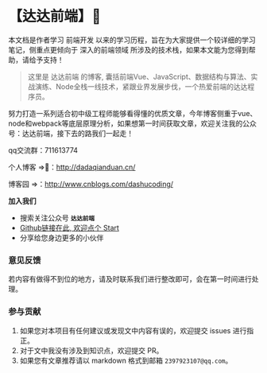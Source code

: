 # 【达达前端】:100:

本文档是作者学习 前端开发 以来的学习历程，旨在为大家提供一个较详细的学习笔记，侧重点更倾向于 深入的前端领域 所涉及的技术栈，如果本文能为您得到帮助，请给予支持！

> 这里是 达达前端 的博客, 囊括前端Vue、JavaScript、数据结构与算法、实战演练、Node全栈一线技术，紧跟业界发展步伐，一个热爱前端的达达程序员。

<!-- <iframe frameborder="0" src="https://v.qq.com/txp/iframe/player.html?vid=f0931ozcj4u" allowFullScreen="true" height=500></iframe> -->

努力打造一系列适合初中级工程师能够看得懂的优质文章，今年博客侧重于vue、node和webpack等底层原理分析，如果想第一时间获取文章，欢迎关注我的公众号：达达前端，接下去的路我们一起走！

qq交流群：711613774

个人博客 =>🙈：http://dadaqianduan.cn/

博客园 =>：http://www.cnblogs.com/dashucoding/

**加入我们**
- 搜索关注公众号 **```达达前端```**
- [Github链接在此, 欢迎点个 Start](https://github.com/webVueBlog)
- 分享给您身边更多的小伙伴

### 意见反馈

若内容有做得不到位的地方，请及时联系我们进行整改即可，会在第一时间进行处理。

### 参与贡献

1. 如果您对本项目有任何建议或发现文中内容有误的，欢迎提交 issues 进行指正。
2. 对于文中我没有涉及到知识点，欢迎提交 PR。
3. 如果您有文章推荐请以 markdown 格式到邮箱 `2397923107@qq.com`。